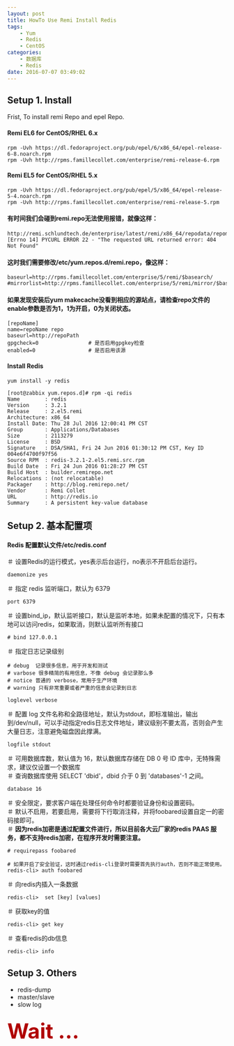 ```yaml
---
layout: post
title: HowTo Use Remi Install Redis
tags: 
    - Yum
    - Redis
    - CentOS
categories: 
    - 数据库
    - Redis
date: 2016-07-07 03:49:02
---
```


## **Setup 1. Install**

Frist, To install remi Repo and epel Repo.

#### **Remi EL6 for CentOS/RHEL 6.x**
```
rpm -Uvh https://dl.fedoraproject.org/pub/epel/6/x86_64/epel-release-6-8.noarch.rpm
rpm -Uvh http://rpms.famillecollet.com/enterprise/remi-release-6.rpm
```
#### **Remi EL5 for CentOS/RHEL 5.x**
```
rpm -Uvh https://dl.fedoraproject.org/pub/epel/5/x86_64/epel-release-5-4.noarch.rpm
rpm -Uvh http://rpms.famillecollet.com/enterprise/remi-release-5.rpm
```


#### 有时间我们会碰到remi.repo无法使用报错，就像这样：
```
http://remi.schlundtech.de/enterprise/latest/remi/x86_64/repodata/repomd.xml: [Errno 14] PYCURL ERROR 22 - "The requested URL returned error: 404 Not Found"
```

#### 这时我们需要修改/etc/yum.repos.d/remi.repo，像这样：
```
baseurl=http://rpms.famillecollet.com/enterprise/5/remi/$basearch/
#mirrorlist=http://rpms.famillecollet.com/enterprise/5/remi/mirror/$basearch/
```

#### 如果发现安装后yum makecache没看到相应的源站点，请检查repo文件的enable参数是否为1，1为开启，0为关闭状态。
```
[repoName]
name=repoName repo
baseurl=http://repoPath
gpgcheck=0                # 是否启用gpgkey检查
enabled=0                 # 是否启用该源
```

#### **Install Redis**
```
yum install -y redis

[root@zabbix yum.repos.d]# rpm -qi redis
Name        : redis
Version     : 3.2.1
Release     : 2.el5.remi
Architecture: x86_64
Install Date: Thu 28 Jul 2016 12:00:41 PM CST
Group       : Applications/Databases
Size        : 2113279
License     : BSD
Signature   : DSA/SHA1, Fri 24 Jun 2016 01:30:12 PM CST, Key ID 004e6f4700f97f56
Source RPM  : redis-3.2.1-2.el5.remi.src.rpm
Build Date  : Fri 24 Jun 2016 01:28:27 PM CST
Build Host  : builder.remirepo.net
Relocations : (not relocatable)
Packager    : http://blog.remirepo.net/
Vendor      : Remi Collet
URL         : http://redis.io
Summary     : A persistent key-value database
```

## **Setup 2. 基本配置项**

#### Redis 配置默认文件/etc/redis.conf
 ＃ 设置Redis的运行模式，yes表示后台运行，no表示不开启后台运行。
```
daemonize yes
```

 ＃ 指定 redis 监听端口，默认为 6379
```
port 6379
```

＃ 设置bind_ip，默认监听接口，默认是监听本地，如果未配置的情况下，只有本地可以访问redis，如果取消，则默认监听所有接口
```
# bind 127.0.0.1
```

＃ 指定日志记录级别
```
# debug  记录很多信息，用于开发和测试
# varbose 很多精简的有用信息，不像 debug 会记录那么多
# notice 普通的 verbose，常用于生产环境
# warning 只有非常重要或者严重的信息会记录到日志

loglevel verbose
```

＃ 配置 log 文件名称和全路径地址，默认为stdout，即标准输出，输出到/dev/null，可以手动指定redis日志文件地址，建议级别不要太高，否则会产生大量日志，注意避免磁盘因此撑满。
```
logfile stdout
```

＃ 可用数据库数，默认值为 16，默认数据库存储在 DB 0 号 ID 库中，无特殊需求，建议仅设置一个数据库<br>
＃ 查询数据库使用  SELECT 'dbid'，dbid 介于 0 到 'databases'-1 之间。
```
database 16
```


＃ 安全限定，要求客户端在处理任何命令时都要验证身份和设置密码。<br>
＃ 默认不启用，若要启用，需要将下行取消注释，并将foobared设置自定一的密码接即可。<br>
＃ **因为redis加密是通过配置文件进行，所以目前各大云厂家的redis PAAS 服务，都不支持redis加密，在程序开发时需要注意。**
```
# requirepass foobared

# 如果开启了安全验证，这时通过redis-cli登录时需要首先执行auth，否则不能正常使用。
redis-cli> auth foobared
```

＃ 向redis内插入一条数据
```
redis-cli>  set [key] [values]
```

＃ 获取key的值
```
redis-cli> get key
```

＃ 查看redis的db信息
```
redis-cli> info
```

## **Setup 3. Others**

* redis-dump
* master/slave
* slow log

### <font color=blackm,sis size=45 >Wait ... </font>


